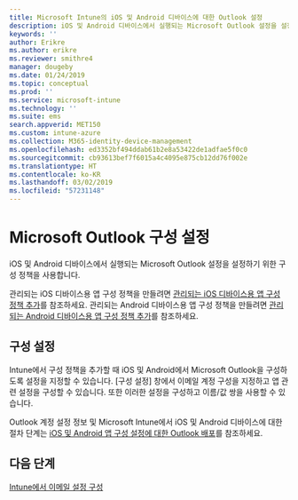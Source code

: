 ```yaml
---
title: Microsoft Intune의 iOS 및 Android 디바이스에 대한 Outlook 설정
description: iOS 및 Android 디바이스에서 실행되는 Microsoft Outlook 설정을 설정하기 위한 구성 정책을 만듭니다.
keywords: ''
author: Erikre
ms.author: erikre
ms.reviewer: smithre4
manager: dougeby
ms.date: 01/24/2019
ms.topic: conceptual
ms.prod: ''
ms.service: microsoft-intune
ms.technology: ''
ms.suite: ems
search.appverid: MET150
ms.custom: intune-azure
ms.collection: M365-identity-device-management
ms.openlocfilehash: ed3352bf494ddab61b2e8a53422de1adfae5f0c0
ms.sourcegitcommit: cb93613bef7f6015a4c4095e875cb12dd76f002e
ms.translationtype: HT
ms.contentlocale: ko-KR
ms.lasthandoff: 03/02/2019
ms.locfileid: "57231148"
---
```

# <a name="microsoft-outlook-configuration-settings"></a>Microsoft Outlook 구성 설정 

iOS 및 Android 디바이스에서 실행되는 Microsoft Outlook 설정을 설정하기 위한 구성 정책을 사용합니다. 

관리되는 iOS 디바이스용 앱 구성 정책을 만들려면 [관리되는 iOS 디바이스용 앱 구성 정책 추가](app-configuration-policies-use-ios.md)를 참조하세요. 관리되는 Android 디바이스용 앱 구성 정책을 만들려면 [관리되는 Android 디바이스용 앱 구성 정책 추가](app-configuration-policies-use-android.md)를 참조하세요. 

## <a name="configuration-settings"></a>구성 설정

Intune에서 구성 정책을 추가할 때 iOS 및 Android에서 Microsoft Outlook을 구성하도록 설정을 지정할 수 있습니다. [구성 설정] 창에서 이메일 계정 구성을 지정하고 앱 관련 설정을 구성할 수 있습니다. 또한 이러한 설정을 구성하고 이름/값 쌍을 사용할 수 있습니다.

Outlook 계정 설정 정보 및 Microsoft Intune에서 iOS 및 Android 디바이스에 대한 절차 단계는 [iOS 및 Android 앱 구성 설정에 대한 Outlook 배포](https://docs.microsoft.com/exchange/clients-and-mobile-in-exchange-online/outlook-for-ios-and-android/outlook-for-ios-and-android-configuration-with-microsoft-intune)를 참조하세요.

## <a name="next-steps"></a>다음 단계
[Intune에서 이메일 설정 구성](email-settings-configure.md)

